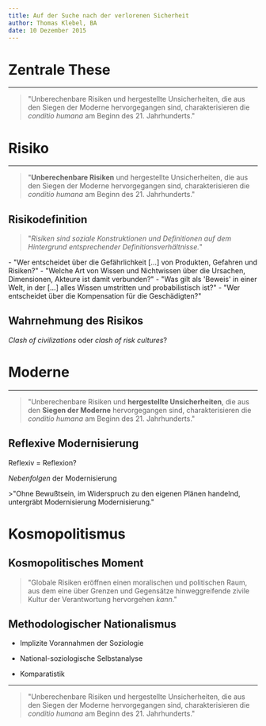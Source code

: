 ```yaml
---
title: Auf der Suche nach der verlorenen Sicherheit
author: Thomas Klebel, BA
date: 10 Dezember 2015
---
```


# Zentrale These

--- 


> "Unberechenbare Risiken und hergestellte Unsicherheiten, die aus den Siegen der Moderne hervorgegangen sind, charakterisieren die *conditio humana* am Beginn des 21. Jahrhunderts."


# Risiko

---


> "**Unberechenbare Risiken** und hergestellte Unsicherheiten, die aus den Siegen der Moderne hervorgegangen sind, charakterisieren die *conditio humana* am Beginn des 21. Jahrhunderts."

## Risikodefinition

> "*Risiken sind soziale Konstruktionen und Definitionen auf dem Hintergrund entsprechender Definitionsverhältnisse.*"

<div class="fragment current-visible">
- "Wer entscheidet über die Gefährlichkeit [...] von Produkten, Gefahren und Risiken?"
- "Welche Art von Wissen und Nichtwissen über die Ursachen, Dimensionen, Akteure ist damit verbunden?"
- "Was gilt als 'Beweis' in einer Welt, in der [...] alles Wissen umstritten und probabilistisch ist?"
- "Wer entscheidet über die Kompensation für die Geschädigten?"
</div>

## Wahrnehmung des Risikos

*Clash of civilizations* oder *clash of risk cultures*?

# Moderne

---


> "Unberechenbare Risiken und **hergestellte Unsicherheiten**, die aus den **Siegen der Moderne** hervorgegangen sind, charakterisieren die *conditio humana* am Beginn des 21. Jahrhunderts."


## Reflexive Modernisierung

Reflexiv = Reflexion?

*Nebenfolgen* der Modernisierung

<div class="fragment current-visible">
>"Ohne Bewußtsein, im Widerspruch zu den eigenen Plänen handelnd, untergräbt Modernisierung Modernisierung."
</div>


# Kosmopolitismus

## Kosmopolitisches Moment

> "Globale Risiken eröffnen einen moralischen und politischen Raum, aus dem eine über Grenzen und Gegensätze hinweggreifende zivile Kultur der Verantwortung hervorgehen *kann*."

## Methodologischer Nationalismus

- Implizite Vorannahmen der Soziologie

- National-soziologische Selbstanalyse
- Komparatistik

--- 


> "Unberechenbare Risiken und hergestellte Unsicherheiten, die aus den Siegen der Moderne hervorgegangen sind, charakterisieren die *conditio humana* am Beginn des 21. Jahrhunderts."




<!-- To change keyboard bindings for remote presentation tool:
keyboard: {
    39: 'next',
    37: 'prev'
}
 -->
